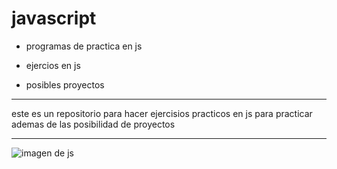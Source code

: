 # javascript

- programas de practica en js

- ejercios en js

- posibles proyectos

***
este es un repositorio para hacer ejercisios practicos en js para practicar ademas de las posibilidad de proyectos

***
![imagen de js]("https://encrypted-tbn0.gstatic.com/images?q=tbn:ANd9GcT51BMMUr2H27skg69TPo-ohN15vKM_fFeX0A&s")

